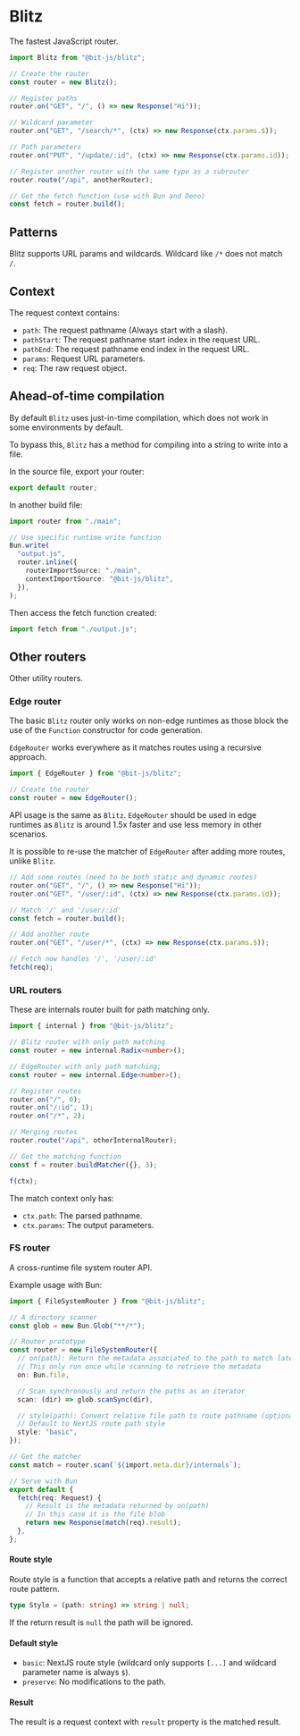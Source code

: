 # Blitz

The fastest JavaScript router.

```ts
import Blitz from "@bit-js/blitz";

// Create the router
const router = new Blitz();

// Register paths
router.on("GET", "/", () => new Response("Hi"));

// Wildcard parameter
router.on("GET", "/search/*", (ctx) => new Response(ctx.params.$));

// Path parameters
router.on("PUT", "/update/:id", (ctx) => new Response(ctx.params.id));

// Register another router with the same type as a subrouter
router.route("/api", anotherRouter);

// Get the fetch function (use with Bun and Deno)
const fetch = router.build();
```

## Patterns

Blitz supports URL params and wildcards. Wildcard like `/*` does not match `/`.

## Context

The request context contains:

- `path`: The request pathname (Always start with a slash).
- `pathStart`: The request pathname start index in the request URL.
- `pathEnd`: The request pathname end index in the request URL.
- `params`: Request URL parameters.
- `req`: The raw request object.

## Ahead-of-time compilation

By default `Blitz` uses just-in-time compilation, which does not work in some environments by default.

To bypass this, `Blitz` has a method for compiling into a string to write into a file.

In the source file, export your router:

```ts
export default router;
```

In another build file:

```ts
import router from "./main";

// Use specific runtime write function
Bun.write(
  "output.js",
  router.inline({
    routerImportSource: "./main",
    contextImportSource: "@bit-js/blitz",
  }),
);
```

Then access the fetch function created:

```ts
import fetch from "./output.js";
```

## Other routers

Other utility routers.

### Edge router

The basic `Blitz` router only works on non-edge runtimes as those block the use of the `Function` constructor for code generation.

`EdgeRouter` works everywhere as it matches routes using a recursive approach.

```ts
import { EdgeRouter } from "@bit-js/blitz";

// Create the router
const router = new EdgeRouter();
```

API usage is the same as `Blitz`.
`EdgeRouter` should be used in edge runtimes as `Blitz` is around 1.5x faster and use less memory in other scenarios.

It is possible to re-use the matcher of `EdgeRouter` after adding more routes, unlike `Blitz`.

```ts
// Add some routes (need to be both static and dynamic routes)
router.on("GET", "/", () => new Response("Hi"));
router.on("GET", "/user/:id", (ctx) => new Response(ctx.params.id));

// Match '/' and '/user/:id'
const fetch = router.build();

// Add another route
router.on("GET", "/user/*", (ctx) => new Response(ctx.params.$));

// Fetch now handles '/', '/user/:id'
fetch(req);
```

### URL routers

These are internals router built for path matching only.

```ts
import { internal } from "@bit-js/blitz";

// Blitz router with only path matching
const router = new internal.Radix<number>();

// EdgeRouter with only path matching;
const router = new internal.Edge<number>();

// Register routes
router.on("/", 0);
router.on("/:id", 1);
router.on("/*", 2);

// Merging routes
router.route("/api", otherInternalRouter);

// Get the matching function
const f = router.buildMatcher({}, 3);

f(ctx);
```

The match context only has:

- `ctx.path`: The parsed pathname.
- `ctx.params`: The output parameters.

### FS router

A cross-runtime file system router API.

Example usage with Bun:

```ts
import { FileSystemRouter } from "@bit-js/blitz";

// A directory scanner
const glob = new Bun.Glob("**/*");

// Router prototype
const router = new FileSystemRouter({
  // on(path): Return the metadata associated to the path to match later
  // This only run once while scanning to retrieve the metadata
  on: Bun.file,

  // Scan synchronously and return the paths as an iterator
  scan: (dir) => glob.scanSync(dir),

  // style(path): Convert relative file path to route pathname (optional)
  // Default to NextJS route path style
  style: "basic",
});

// Get the matcher
const match = router.scan(`${import.meta.dir}/internals`);

// Serve with Bun
export default {
  fetch(req: Request) {
    // Result is the metadata returned by on(path)
    // In this case it is the file blob
    return new Response(match(req).result);
  },
};
```

#### Route style

Route style is a function that accepts a relative path and returns the correct route pattern.

```ts
type Style = (path: string) => string | null;
```

If the return result is `null` the path will be ignored.

#### Default style

- `basic`: NextJS route style (wildcard only supports `[...]` and wildcard parameter name is always `$`).
- `preserve`: No modifications to the path.

#### Result

The result is a request context with `result` property is the matched result.
